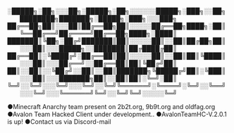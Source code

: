 
░█████╗░██╗░░░██╗░█████╗░██╗░░░░░░█████╗░███╗░░██╗  ████████╗███████╗░█████╗░███╗░░░███╗
██╔══██╗██║░░░██║██╔══██╗██║░░░░░██╔══██╗████╗░██║  ╚══██╔══╝██╔════╝██╔══██╗████╗░████║
███████║╚██╗░██╔╝███████║██║░░░░░██║░░██║██╔██╗██║  ░░░██║░░░█████╗░░███████║██╔████╔██║
██╔══██║░╚████╔╝░██╔══██║██║░░░░░██║░░██║██║╚████║  ░░░██║░░░██╔══╝░░██╔══██║██║╚██╔╝██║
██║░░██║░░╚██╔╝░░██║░░██║███████╗╚█████╔╝██║░╚███║  ░░░██║░░░███████╗██║░░██║██║░╚═╝░██║
╚═╝░░╚═╝░░░╚═╝░░░╚═╝░░╚═╝╚══════╝░╚════╝░╚═╝░░╚══╝  ░░░╚═╝░░░╚══════╝╚═╝░░╚═╝╚═╝░░░░░╚═╝

●Minecraft Anarchy team present on 2b2t.org, 9b9t.org and oldfag.org
●Avalon Team Hacked Client under development..
●AvalonTeamHC-V.2.0.1 is up!
●Contact us via Discord-mail
